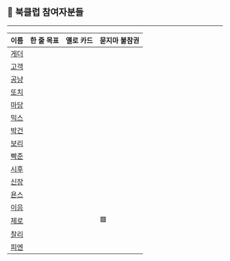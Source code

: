 ## 🐣 북클럽 참여자분들

---

| 이름 |  한 줄 목표  | 옐로 카드 | 묻지마 불참권 |
| ---- | ----------- | --------- | ------------ |
| <center>[게더](https://github.com/matty255)</center> ||||
| <center>[고객](https://github.com/RyanDeclan)</center> ||||
| <center>[공냥](https://github.com/One-SSun)</center> ||||
| <center>[또치](https://github.com/chaeikim-tech)</center> ||||
| <center>[마당](https://github.com/mdgarden)</center> ||||
| <center>[믹스](https://github.com/mixnuts211)</center> ||||
| <center>[박건](https://github.com/GEON1999)</center> ||||
| <center>[보리](https://github.com/KooAme)</center> ||||
| <center>[빡준](https://github.com/wnsguddl789)</center> ||||
| <center>[시후](https://github.com/Briley0205)</center> ||||
| <center>[신장](https://github.com/yyyThoughts)</center> ||||
| <center>[욘스](https://github.com/yonslee)</center> ||||
| <center>[이음](https://github.com/hayatshin)</center> ||||
| <center>[제로](https://github.com/heejunggg)</center> ||| 🟥 |
| <center>[찰리](https://github.com/leeokdk)</center> ||||
| <center>[피엔](https://github.com/hayatshin)</center> ||||
